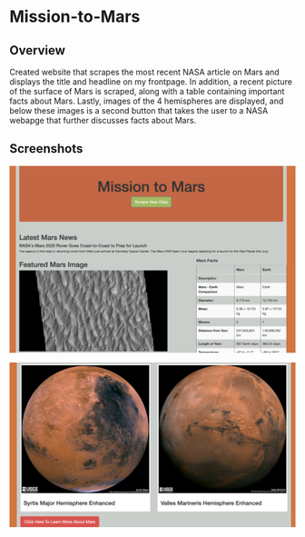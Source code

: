 # Mission-to-Mars

## Overview

Created website that scrapes the most recent NASA article on Mars and displays the title and headline on my frontpage. In addition, a recent picture of the surface of Mars is scraped, along with a table containing important facts about Mars. Lastly, images of the 4 hemispheres are displayed, and below these images is a second button that takes the user to a NASA webapge that further discusses facts about Mars. 

## Screenshots

![webpage1](images/webpage1.png)

![webpage2](images/webpage2.png)
